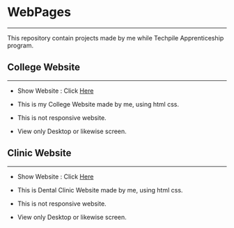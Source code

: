 # WebPages

----

This repository contain projects made by me while Techpile Apprenticeship program.

## College Website

----

- Show Website : Click [Here](https://techkanhaiya.github.io/WebPages/GP%20AADAMPUR%20TARABGANJ%20GONDA/gpa.html)

- This is my College Website made by me, using html css.

- This is not responsive website.

- View only Desktop or likewise screen.

## Clinic Website

----

- Show Website : Click [Here](https://techkanhaiya.github.io/WebPages/clinic-website/task1.htm)

- This is Dental Clinic Website made by me, using html css.

- This is not responsive website.

- View only Desktop or likewise screen.
